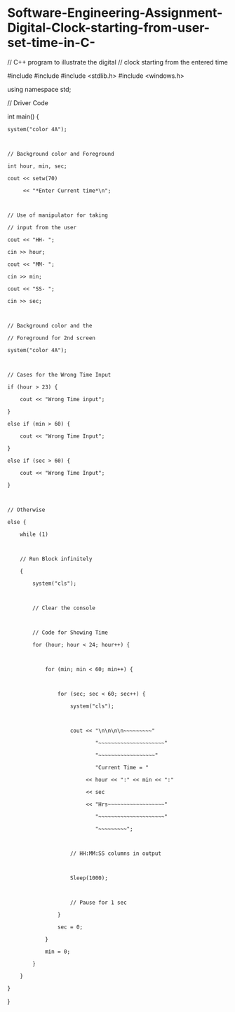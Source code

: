 # Software-Engineering-Assignment-Digital-Clock-starting-from-user-set-time-in-C-

// C++ program to illustrate the digital 
// clock starting from the entered time 

  
#include <iomanip> 
#include <iostream> 
#include <stdlib.h> 
#include <windows.h> 

using namespace std; 

  
// Driver Code 

int main() 
{ 

    system("color 4A"); 

  

    // Background color and Foreground 

    int hour, min, sec; 

    cout << setw(70) 

         << "*Enter Current time*\n"; 

  

    // Use of manipulator for taking 

    // input from the user 

    cout << "HH- "; 

    cin >> hour; 

    cout << "MM- "; 

    cin >> min; 

    cout << "SS- "; 

    cin >> sec; 

  

    // Background color and the 

    // Foreground for 2nd screen 

    system("color 4A"); 

  

    // Cases for the Wrong Time Input 

    if (hour > 23) { 

        cout << "Wrong Time input"; 

    } 

    else if (min > 60) { 

        cout << "Wrong Time Input"; 

    } 

    else if (sec > 60) { 

        cout << "Wrong Time Input"; 

    } 

  

    // Otherwise 

    else { 

        while (1) 

  

        // Run Block infinitely 

        { 

            system("cls"); 

  

            // Clear the console 

  

            // Code for Showing Time 

            for (hour; hour < 24; hour++) { 

  

                for (min; min < 60; min++) { 

  

                    for (sec; sec < 60; sec++) { 

                        system("cls"); 

  

                        cout << "\n\n\n\n~~~~~~~~~"

                                "~~~~~~~~~~~~~~~~~~~~~"

                                "~~~~~~~~~~~~~~~~~~"

                                "Current Time = "

                             << hour << ":" << min << ":"

                             << sec 

                             << "Hrs~~~~~~~~~~~~~~~~~~"

                                "~~~~~~~~~~~~~~~~~~~~~"

                                "~~~~~~~~~"; 

  

                        // HH:MM:SS columns in output 

  

                        Sleep(1000); 

  

                        // Pause for 1 sec 

                    } 

                    sec = 0; 

                } 

                min = 0; 

            } 

        } 

    } 
}
